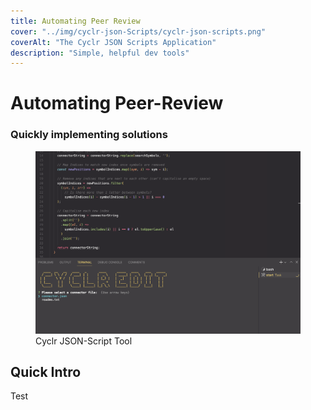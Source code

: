 ```yaml
---
title: Automating Peer Review
cover: "../img/cyclr-json-Scripts/cyclr-json-scripts.png"
coverAlt: "The Cyclr JSON Scripts Application"
description: "Simple, helpful dev tools"
---
```


# Automating Peer-Review

### Quickly implementing solutions

<figure>
    <img src="../../img/cyclr-json-Scripts/cyclr-json-scripts.png">
    <figcaption>Cyclr JSON-Script Tool</figcaption>
</figure>

## Quick Intro

Test

